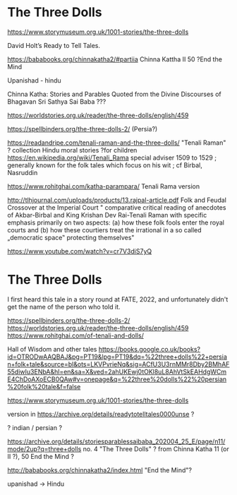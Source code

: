 # The Three Dolls

https://www.storymuseum.org.uk/1001-stories/the-three-dolls

David Holt’s Ready to Tell Tales.

https://bababooks.org/chinnakatha2/#partiia Chinna Kattha II 50 ?End the Mind

Upanishad - hindu 

Chinna Katha: Stories and Parables Quoted from the Divine Discourses of Bhagavan Sri Sathya Sai Baba ???

https://worldstories.org.uk/reader/the-three-dolls/english/459

https://spellbinders.org/the-three-dolls-2/ (Persia?)

https://readandripe.com/tenali-raman-and-the-three-dolls/ "Tenali Raman" ? collection Hindu moral stories ?for children 
https://en.wikipedia.org/wiki/Tenali_Rama special adviser  1509 to 1529 ;  generally known for the folk tales which focus on his wit ; cf Birbal, Nasruddin

https://www.rohitghai.com/katha-parampara/
Tenali Rama version

http://tlhjournal.com/uploads/products/13.rajpal-article.pdf Folk and Feudal Crossover at the Imperial Court " comparative critical reading of anecdotes
of Akbar-Birbal and King Krishan Dev Rai-Tenali Raman with specific emphasis primarily on
two aspects: (a) how these folk fools enter the royal courts and (b) how these courtiers treat the irrational in a so called „democratic space‟ protecting themselves" 

https://www.youtube.com/watch?v=cr7V3diS7yQ

# The Three Dolls

I first heard this tale in a story round at FATE, 2022, and unfortunately didn't get the name of the person who told it.

https://spellbinders.org/the-three-dolls-2/
https://worldstories.org.uk/reader/the-three-dolls/english/459
https://www.rohitghai.com/of-tenali-and-dolls/

Hall of Wisdom and other tales
https://books.google.co.uk/books?id=OTRODwAAQBAJ&pg=PT19&lpg=PT19&dq=%22three+dolls%22+persian+folk+tale&source=bl&ots=LKVPvrieNq&sig=ACfU3U3rnMMr8Dby2BMhAF55diwIu3ENbA&hl=en&sa=X&ved=2ahUKEwj0tOKl8uL8AhVtSkEAHdgWCmE4ChDoAXoECB0QAw#v=onepage&q=%22three%20dolls%22%20persian%20folk%20tale&f=false

https://www.storymuseum.org.uk/1001-stories/the-three-dolls

version in https://archive.org/details/readytotelltales0000unse ?

? indian / persian ?

https://archive.org/details/storiesparablessaibaba_202004_25_E/page/n11/mode/2up?q=three+dolls no. 4 "The Three Dolls" ? from Chinna Katha 11 (or II ?), 50 End the Mind ?

http://bababooks.org/chinnakatha2/index.html "End the Mind"?

upanishad -> Hindu
